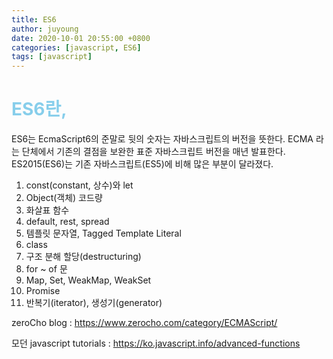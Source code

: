 ```yaml
---
title: ES6
author: juyoung
date: 2020-10-01 20:55:00 +0800
categories: [javascript, ES6]
tags: [javascript]
---
```


# <font color=skyblue>ES6란, </font> 
ES6는 EcmaScript6의 준말로 뒷의 숫자는 자바스크립트의 버전을 뜻한다. ECMA 라는 단체에서 기존의 결점을 보완한 표준 자바스크립트 버전을 매년 발표한다.  ES2015(ES6)는 기존 자바스크립트(ES5)에 비해 많은 부분이 달라졌다.

1. const(constant, 상수)와 let
2. Object(객체) 코드량
3. 화살표 함수 
4. default, rest, spread
5. 템플릿 문자열, Tagged Template Literal
6. class
7. 구조 분해 할당(destructuring)
8. for ~ of 문
9. Map, Set, WeakMap, WeakSet
10. Promise
11. 반복기(iterator), 생성기(generator)

zeroCho blog : <https://www.zerocho.com/category/ECMAScript/>

모던 javascript tutorials : <https://ko.javascript.info/advanced-functions>